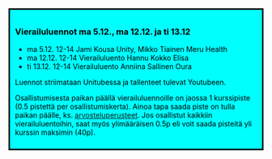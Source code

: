 <div style="color:black; border-style: solid; padding: 10px; margin-bottom: 15px; background-color: #00FFFF;">

<h3>Vierailuluennot ma 5.12., ma 12.12. ja ti 13.12</h3>

<ul>
  <li>ma 5.12. 12-14 Jami Kousa Unity, Mikko Tiainen Meru Health</li>
  <li>ma 12.12. 12-14 Vierailuluento Hannu Kokko Elisa</li>
  <li>ti 13.12. 12-14 Vierailuluento Anniina Sallinen Oura</li>
</ul>

Luennot striimataan Unitubessa ja tallenteet tulevat Youtubeen. 

Osallistumisesta paikan päällä vierailuluennoille on jaossa 1 kurssipiste (0.5 pistettä per osallistumiskerta). Ainoa tapa saada piste on tulla paikan päälle, ks.
<a href='https://ohjelmistotuotanto-hy.github.io/osa0/#kurssin-arvostelu'>arvosteluperusteet</a>. Jos osallistut kaikkiin vierailuluentoihin, saat myös ylimääräisen 0.5p eli voit saada pisteitä yli kurssin maksimin (40p).

</div>
